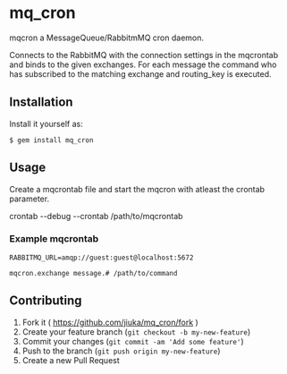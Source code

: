 # mq_cron

mqcron a MessageQueue/RabbitmMQ cron daemon.

Connects to the RabbitMQ with the connection settings in the mqcrontab and
binds to the given exchanges. For each message the command who has 
subscribed to the matching exchange and routing_key is executed.

## Installation

Install it yourself as:

    $ gem install mq_cron

## Usage

Create a mqcrontab file and start the mqcron with atleast the crontab parameter.

crontab --debug --crontab /path/to/mqcrontab


### Example mqcrontab
```
RABBITMQ_URL=amqp://guest:guest@localhost:5672

mqcron.exchange message.# /path/to/command
```

## Contributing

1. Fork it ( https://github.com/jiuka/mq_cron/fork )
2. Create your feature branch (`git checkout -b my-new-feature`)
3. Commit your changes (`git commit -am 'Add some feature'`)
4. Push to the branch (`git push origin my-new-feature`)
5. Create a new Pull Request
